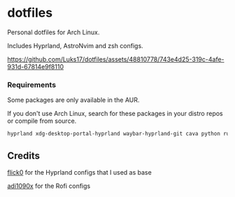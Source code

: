 # dotfiles

Personal dotfiles for Arch Linux.

Includes Hyprland, AstroNvim and zsh configs. 

https://github.com/Luks17/dotfiles/assets/48810778/743e4d25-319c-4afe-931d-67814e9f8110

### Requirements 

Some packages are only available in the AUR.

If you don't use Arch Linux, search for these packages in your distro repos or compile from source.

```bash
hyprland xdg-desktop-portal-hyprland waybar-hyprland-git cava python rustup kitty rofi-lbonn-wayland-git gtklock btop pfetch-rs dunst cliphist networkmanager-dmenu-git swww swayidle neovim pamixer grimblast-git zsh zsh-autosuggestions zsh-syntax-highlighting zsh-theme-powerlevel10k
```

## Credits

[flick0](https://github.com/flick0/dotfiles) for the Hyprland configs that I used as base

[adi1090x](https://github.com/adi1090x/rofi) for the Rofi configs
